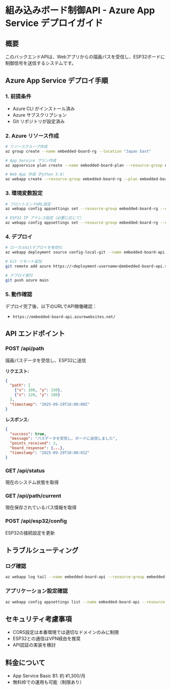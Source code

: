 # 組み込みボード制御API - Azure App Service デプロイガイド

## 概要
このバックエンドAPIは、Webアプリからの描画パスを受信し、ESP32ボードに制御信号を送信するシステムです。

## Azure App Service デプロイ手順

### 1. 前提条件
- Azure CLI がインストール済み
- Azure サブスクリプション
- Git リポジトリが設定済み

### 2. Azure リソース作成

```bash
# リソースグループ作成
az group create --name embedded-board-rg --location "Japan East"

# App Service プラン作成
az appservice plan create --name embedded-board-plan --resource-group embedded-board-rg --sku B1 --is-linux

# Web App 作成（Python 3.9）
az webapp create --resource-group embedded-board-rg --plan embedded-board-plan --name embedded-board-api --runtime "PYTHON:3.9"
```

### 3. 環境変数設定

```bash
# フロントエンドURL設定
az webapp config appsettings set --resource-group embedded-board-rg --name embedded-board-api --settings FRONTEND_URL="https://your-frontend-app.azurestaticapps.net"

# ESP32 IP アドレス設定（必要に応じて）
az webapp config appsettings set --resource-group embedded-board-rg --name embedded-board-api --settings ESP32_IP="192.168.1.100"
```

### 4. デプロイ

```bash
# ローカルGitデプロイを有効化
az webapp deployment source config-local-git --name embedded-board-api --resource-group embedded-board-rg

# Git リモート追加
git remote add azure https://<deployment-username>@embedded-board-api.scm.azurewebsites.net/embedded-board-api.git

# デプロイ実行
git push azure main
```

### 5. 動作確認

デプロイ完了後、以下のURLでAPI稼働確認：
- `https://embedded-board-api.azurewebsites.net/` 

## API エンドポイント

### POST /api/path
描画パスデータを受信し、ESP32に送信

**リクエスト:**
```json
{
  "path": [
    {"x": 100, "y": 150},
    {"x": 120, "y": 180}
  ],
  "timestamp": "2025-09-29T10:00:00Z"
}
```

**レスポンス:**
```json
{
  "success": true,
  "message": "パスデータを受信し、ボードに送信しました",
  "points_received": 2,
  "board_response": {...},
  "timestamp": "2025-09-29T10:00:01Z"
}
```

### GET /api/status
現在のシステム状態を取得

### GET /api/path/current
現在保存されているパス情報を取得

### POST /api/esp32/config
ESP32の接続設定を更新

## トラブルシューティング

### ログ確認
```bash
az webapp log tail --name embedded-board-api --resource-group embedded-board-rg
```

### アプリケーション設定確認
```bash
az webapp config appsettings list --name embedded-board-api --resource-group embedded-board-rg
```

## セキュリティ考慮事項

- CORS設定は本番環境では適切なドメインのみに制限
- ESP32との通信はVPN経由を推奨
- API認証の実装を検討

## 料金について

- App Service Basic B1: 約 ¥1,300/月
- 無料枠での運用も可能（制限あり）